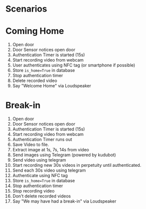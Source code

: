 # Scenarios

# Coming Home

1. Open door
2. Door Sensor notices open door
3. Authentication Timer is started (15s)
4. Start recording video from webcam
5. User authenticates using NFC tag (or smartphone if possible)
6. Store ```is_home=True``` in database
7. Stop authentication timer
8. Delete recorded video
9. Say "Welcome Home" via Loudspeaker

# Break-in

1. Open door
2. Door Sensor notices open door
3. Authentication Timer is started (15s)
4. Start recording video from webcam
5. Authentication Timer runs out
6. Save Video to file.
7. Extract image at 1s, 7s, 14s from video
8. Send images using Telegram (powered by kudubot)
9. Send video using telegram
10. Start recording new 30s videos in perpetuity until authenticated.
11. Send each 30s video using telegram
12. Authenticate using NFC tag
13. Store ```is_home=True``` in database
14. Stop authentication timer
15. Stop recording video
16. Don't delete recorded videos
17. Say "We may have had a break-in" via Loudspeaker